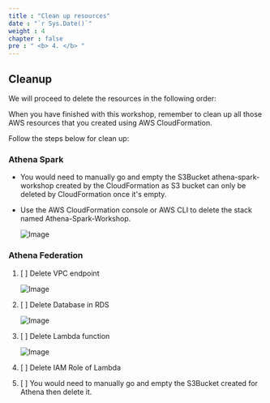 ```yaml
---
title : "Clean up resources"
date : "`r Sys.Date()`"
weight : 4
chapter : false
pre : " <b> 4. </b> "
---
```

## Cleanup

We will proceed to delete the resources in the following order:

When you have finished with this workshop, remember to clean up all those AWS resources that you created using AWS CloudFormation.

Follow the steps below for clean up:
### Athena Spark

- You would need to manually go and empty the S3Bucket athena-spark-workshop created by the CloudFormation as S3 bucket can only be deleted by CloudFormation once it's empty.

- Use the AWS CloudFormation console or AWS CLI to delete the stack named Athena-Spark-Workshop.

   ![Image](/repo_pmt_ws-002/images/5/501.png?featherlight=false&width=90pc)
### Athena Federation

1. [ ] Delete VPC endpoint

   ![Image](/repo_pmt_ws-002/images/5/503.png?featherlight=false&width=90pc)
2. [ ] Delete Database in RDS

   ![Image](/repo_pmt_ws-002/images/5/504.png?featherlight=false&width=90pc)
3. [ ] Delete Lambda function

   ![Image](/repo_pmt_ws-002/images/5/501.png?featherlight=false&width=90pc)
4. [ ] Delete IAM Role of Lambda
5. [ ] You would need to manually go and empty the S3Bucket created for Athena then delete it.
